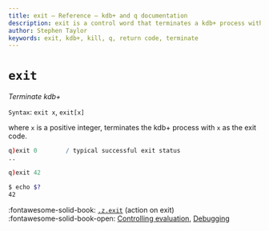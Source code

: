 ```yaml
---
title: exit – Reference – kdb+ and q documentation
description: exit is a control word that terminates a kdb+ process with a specified exit code.
author: Stephen Taylor
keywords: exit, kdb+, kill, q, return code, terminate
---
```

# `exit`




_Terminate kdb+_

`Syntax`: `exit x`, `exit[x]`

where `x` is a positive integer, terminates the kdb+ process with `x` as the exit code.

```q
q)exit 0        / typical successful exit status
..

q)exit 42
```
```bash
$ echo $?
42
```

:fontawesome-solid-book: 
[`.z.exit`](dotz.md#zexit-action-on-exit) (action on exit) 
<br>
:fontawesome-solid-book-open: 
[Controlling evaluation](../basics/control.md), 
[Debugging](../basics/debug.md)


